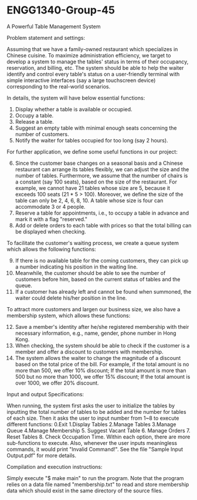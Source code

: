 # ENGG1340-Group-45
A Powerful Table Management System

Problem statement and settings:

Assuming that we have a family-owned restaurant which specializes in Chinese cuisine. To maximize administration efficiency, we target to develop a system to manage the tables' status in terms of their occupancy, reservation, and billing, etc. The system should be able to help the waiter identify and control every table's status on a user-friendly terminal with simple interactive interfaces (say a large touchscreen device) corresponding to the real-world scenarios.

In details, the system will have below essential functions:
1) Display whether a table is available or occupied.
2) Occupy a table.
3) Release a table.
4) Suggest an empty table with minimal enough seats concerning the number of customers.
5) Notify the waiter for tables occupied for too long (say 2 hours).

For further application, we define some useful functions in our project:

6) Since the customer base changes on a seasonal basis and a Chinese restaurant can arrange its tables flexibly, we can adjust the size and the number of tables. Furthermore, we assume that the number of chairs is a constant (say 100 seats), based on the size of the restaurant. For example, we cannot have 21 tables whose size are 5, because it exceeds 100 seats (21 * 5 > 100). Moreover, we define the size of the table can only be 2, 4, 6, 8, 10. A table whose size is four can accommodate 3 or 4 people.
7) Reserve a table for appointments, i.e., to occupy a table in advance and mark it with a flag "reserved."
8) Add or delete orders to each table with prices so that the total billing can be displayed when checking.

To facilitate the customer's waiting process, we create a queue system which allows the following functions:

9) If there is no available table for the coming customers, they can pick up a number indicating his position in the waiting line.
10) Meanwhile, the customer should be able to see the number of customers before him, based on the current status of tables and the queue.
11) If a customer has already left and cannot be found when summoned, the waiter could delete his/her position in the line.

To attract more customers and largen our business size, we also have a membership system, which allows these functions:

12) Save a member's identity after he/she registered membership with their necessary information, e.g., name, gender, phone number in Hong Kong.
13) When checking, the system should be able to check if the customer is a member and offer a discount to customers with membership.
14) The system allows the waiter to change the magnitude of a discount based on the total price of the bill. For example, if the total amount is no more than 500, we offer 10% discount; If the total amount is more than 500 but no more than 1000, we offer 15% discount; If the total amount is over 1000, we offer 20% discount.

Input and output Specifications:

When running, the system first asks the user to initialize the tables by inputting the total number of tables to be added and the number for tables of each size. Then it asks the user to input number from 1~8 to execute different functions:
0.Exit  1.Display Tables  2.Manage Tables  3.Manage Queue  4.Manage Membership 5. Suggest Vacant Table  6. Manage Orders  7. Reset Tables  8. Check Occupation Time. Within each option, there are more sub-functions to execute. Also, whenever the user inputs meaningless commands, it would print "Invalid Command!". See the file "Sample Input Output.pdf" for more details.

Compilation and execution instructions:

Simply execute "$ make main" to run the program.
Note that the program relies on a data file named "membership.txt" to read and store membership data which should exist in the same directory of the source files.
